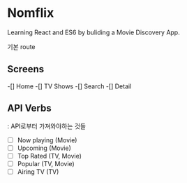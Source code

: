 # Nomflix

Learning React and ES6 by buliding a Movie Discovery App.

기본 route
## Screens

-[] Home
-[] TV Shows
-[] Search
-[] Detail

## API Verbs
: API로부터 가져와야하는 것들

- [ ] Now playing (Movie)
- [ ] Upcoming (Movie)
- [ ] Top Rated (TV, Movie)
- [ ] Popular (TV, Movie)
- [ ] Airing TV (TV) 